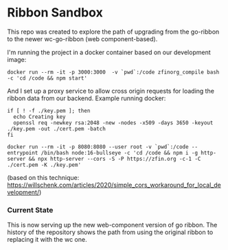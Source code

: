 # Ribbon Sandbox

This repo was created to explore the path of upgrading from the
go-ribbon to the newer wc-go-ribbon (web component-based).

I'm running the project in a docker container based on our
development image:

```
docker run --rm -it -p 3000:3000  -v `pwd`:/code zfinorg_compile bash -c 'cd /code && npm start'
```

And I set up a proxy service to allow cross origin requests for
loading the ribbon data from our backend.  Example running docker:

```
if [ ! -f ./key.pem ]; then
  echo Creating key
  openssl req -newkey rsa:2048 -new -nodes -x509 -days 3650 -keyout ./key.pem -out ./cert.pem -batch
fi

docker run --rm -it -p 8080:8080 --user root -v `pwd`:/code --entrypoint /bin/bash node:16-bullseye -c 'cd /code && npm i -g http-server && npx http-server --cors -S -P https://zfin.org -c-1 -C ./cert.pem -K ./key.pem'
```

(based on this technique: https://willschenk.com/articles/2020/simple_cors_workaround_for_local_development/)


### Current State

This is now serving up the new web-component version of go ribbon.
The history of the repository shows the path from using the original ribbon
to replacing it with the wc one.
